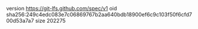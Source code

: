 version https://git-lfs.github.com/spec/v1
oid sha256:249c4edc083e7c06869767b2aa640bdb18900ef6c9c103f50f6cfd700d53a7a7
size 202275
